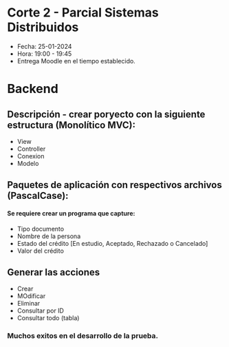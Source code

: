 # Corte 2 - Parcial Sistemas Distribuidos
- Fecha: 25-01-2024
- Hora: 19:00 - 19:45
- Entrega Moodle en el tiempo establecido.

# Backend

## Descripción - crear poryecto con la siguiente estructura (Monolítico MVC):
- View
- Controller
- Conexion
- Modelo


## Paquetes de aplicación con respectivos archivos (PascalCase):
#### Se requiere crear un programa que capture:
* Tipo documento
* Nombre de la persona
* Estado del crédito [En estudio, Aceptado, Rechazado o Cancelado]
* Valor del crédito

## Generar las acciones 
* Crear
* MOdificar
* Eliminar 
* Consultar por ID 
* Consultar todo (tabla)

### Muchos exitos en el desarrollo de la prueba.



